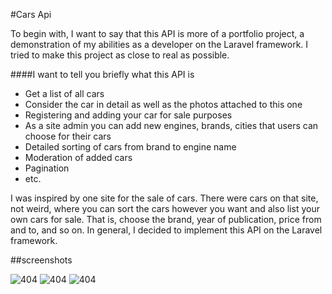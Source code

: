 #Cars Api

To begin with, I want to say that this API is more of a portfolio project, a demonstration of my abilities as a developer on the Laravel framework. I tried to make this project as close to real as possible.

####I want to tell you briefly what this API is

- Get a list of all cars
- Consider the car in detail as well as the photos attached to this one
- Registering and adding your car for sale purposes
- As a site admin you can add new engines, brands, cities that users can choose for their cars
- Detailed sorting of cars from brand to engine name
- Moderation of added cars
- Pagination
- etc.

I was inspired by one site for the sale of cars. There were cars on that site, not weird, where you can sort the cars however you want and also list your own cars for sale. That is, choose the brand, year of publication, price from and to, and so on. In general, I decided to implement this API on the Laravel framework.

##screenshots

![404](/public/storage/images/readme/1.png)
![404](/public/storage/images/readme/2.png)
![404](/public/storage/images/readme/3.png)